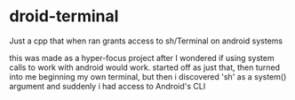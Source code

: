 # droid-terminal
Just a cpp that when ran grants access to sh/Terminal on android systems

this was made as a hyper-focus project after I wondered if using system calls to work with android would work. started off as just that, then turned into me beginning my own terminal, but then i discovered 'sh' as a system() argument and suddenly i had access to Android's CLI
